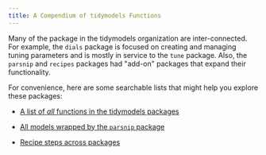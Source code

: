 ```yaml
---
title: A Compendium of tidymodels Functions
---
```


Many of the package in the tidymodels organization are inter-connected. For example, the `dials` package is focused on creating and managing tuning parameters and is mostly in service to the `tune` package. Also, the `parsnip` and `recipes` packages had "add-on" packages that expand their functionality. 

For convenience, here are some searchable lists that might help you explore these packages: 

* [A list of _all_ functions in the tidymodels packages](./Functions)

* [All models wrapped by the `parsnip` package](./Parsnip)

* [Recipe steps across packages](./Recipes)


